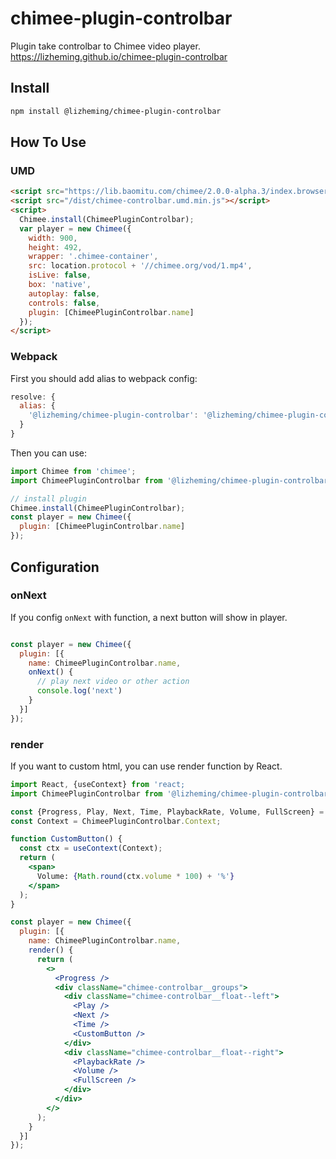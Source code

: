 # chimee-plugin-controlbar

Plugin take controlbar to Chimee video player. https://lizheming.github.io/chimee-plugin-controlbar

## Install

```bash
npm install @lizheming/chimee-plugin-controlbar
```

## How To Use

### UMD

```html
<script src="https://lib.baomitu.com/chimee/2.0.0-alpha.3/index.browser.js"></script>
<script src="/dist/chimee-controlbar.umd.min.js"></script>
<script>
  Chimee.install(ChimeePluginControlbar);
  var player = new Chimee({
    width: 900,
    height: 492,
    wrapper: '.chimee-container',
    src: location.protocol + '//chimee.org/vod/1.mp4',
    isLive: false,
    box: 'native',
    autoplay: false,
    controls: false,
    plugin: [ChimeePluginControlbar.name]
  });
</script>
```

### Webpack

First you should add alias to webpack config:

```js
resolve: {
  alias: {
    '@lizheming/chimee-plugin-controlbar': '@lizheming/chimee-plugin-controlbar/dist/chimee-plugin-controlbar.umd.min.js'
  }
}
```

Then you can use:

```js
import Chimee from 'chimee';
import ChimeePluginControlbar from '@lizheming/chimee-plugin-controlbar';

// install plugin
Chimee.install(ChimeePluginControlbar);
const player = new Chimee({
  plugin: [ChimeePluginControlbar.name]
});
```

## Configuration

### onNext

If you config `onNext` with function, a next button will show in player. 

```js

const player = new Chimee({
  plugin: [{
    name: ChimeePluginControlbar.name,
    onNext() {
      // play next video or other action
      console.log('next')
    }
  }]
});
```

### render

If you want to custom html, you can use render function by React.

```jsx
import React, {useContext} from 'react;
import ChimeePluginControlbar from '@lizheming/chimee-plugin-controlbar';

const {Progress, Play, Next, Time, PlaybackRate, Volume, FullScreen} = ChimeePluginControlbar.Plugins;
const Context = ChimeePluginControlbar.Context;

function CustomButton() {
  const ctx = useContext(Context);
  return (
    <span>
      Volume: {Math.round(ctx.volume * 100) + '%'}
    </span>
  );
}

const player = new Chimee({
  plugin: [{
    name: ChimeePluginControlbar.name,
    render() {
      return (
        <>
          <Progress />
          <div className="chimee-controlbar__groups">
            <div className="chimee-controlbar__float--left">
              <Play />
              <Next />
              <Time />
              <CustomButton />
            </div>
            <div className="chimee-controlbar__float--right">
              <PlaybackRate />
              <Volume />
              <FullScreen />
            </div>
          </div>
        </>
      );
    }
  }]
});
```

